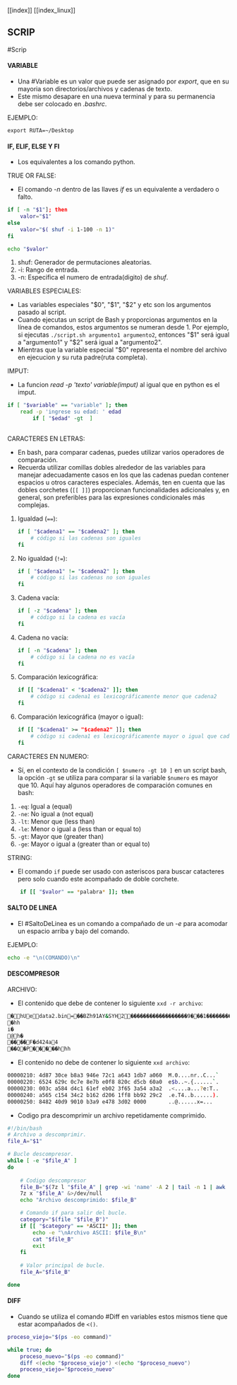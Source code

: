 [[index]]
[[index_linux]]

## SCRIP
#Scrip

#### **VARIABLE**
- Una #Variable es un valor que puede ser asignado por _export_, que en su mayoria son directorios/archivos y cadenas de texto.
- Este mismo desapare en una nueva terminal y para su permanencia debe ser colocado en _.bashrc_.

EJEMPLO:
```
export RUTA=~/Desktop
``` 


#### **IF, ELIF, ELSE Y FI**
- Los equivalentes a los comando python.

TRUE OR FALSE:
- El comando _-n_ dentro de las llaves _if_ es un equivalente a verdadero o falto.
```bash
if [ -n "$1"]; then
	valor="$1"
else
	valor="$( shuf -i 1-100 -n 1)"
fi 

echo "$valor"
```
1. shuf: Generador de permutaciones aleatorias.
2. -i: Rango de entrada.
3. -n: Especifica el numero de entrada(digito) de _shuf_.

VARIABLES ESPECIALES:
- Las variables especiales "$0", "$1", "$2" y etc son los argumentos pasado al script.
- Cuando ejecutas un script de Bash y proporcionas argumentos en la línea de comandos, estos argumentos se numeran desde 1. Por ejemplo, si ejecutas ``./script.sh argumento1 argumento2``, entonces "$1" será igual a "argumento1" y "$2" será igual a "argumento2".
- Mientras que la variable especial "$0" representa el nombre del archivo en ejecucion y su ruta padre(ruta completa).

IMPUT:
- La funcion _read -p 'texto' variable(imput)_ al igual que en python es el imput.
```bash
if [ "$variable" == "variable" ]; then
	read -p 'ingrese su edad: ' edad
		if [ "$edad" -gt  ] 
	 
```

CARACTERES EN LETRAS:
- En bash, para comparar cadenas, puedes utilizar varios operadores de comparación.
- Recuerda utilizar comillas dobles alrededor de las variables para manejar adecuadamente casos en los que las cadenas puedan contener espacios u otros caracteres especiales. Además, ten en cuenta que las dobles corchetes (`[[ ]]`) proporcionan funcionalidades adicionales y, en general, son preferibles para las expresiones condicionales más complejas.
1. Igualdad (`==`):
   ```bash
   if [ "$cadena1" == "$cadena2" ]; then
       # código si las cadenas son iguales
   fi
   ```
2. No igualdad (`!=`):
   ```bash
   if [ "$cadena1" != "$cadena2" ]; then
       # código si las cadenas no son iguales
   fi
   ```
3. Cadena vacía:
   ```bash
   if [ -z "$cadena" ]; then
       # código si la cadena es vacía
   fi
   ```
4. Cadena no vacía:
   ```bash
   if [ -n "$cadena" ]; then
       # código si la cadena no es vacía
   fi
   ```
5. Comparación lexicográfica:
   ```bash
   if [[ "$cadena1" < "$cadena2" ]]; then
       # código si cadena1 es lexicográficamente menor que cadena2
   fi
   ```
6. Comparación lexicográfica (mayor o igual):
   ```bash
   if [[ "$cadena1" >= "$cadena2" ]]; then
       # código si cadena1 es lexicográficamente mayor o igual que cadena2
   fi
   ```


CARACTERES EN NUMERO:
- Sí, en el contexto de la condición `[ $numero -gt 10 ]` en un script bash, la opción `-gt` se utiliza para comparar si la variable `$numero` es mayor que 10. Aquí hay algunos operadores de comparación comunes en bash:
1. `-eq`: Igual a (equal)
2. `-ne`: No igual a (not equal)
3. `-lt`: Menor que (less than)
4. `-le`: Menor o igual a (less than or equal to)
5. `-gt`: Mayor que (greater than)
6. `-ge`: Mayor o igual a (greater than or equal to)


STRING:
- El comando `if` puede ser usado con asteriscos para buscar catacteres pero solo cuando este acompañado de doble corchete. 
```bash
	if [[ "$valor" == *palabra* ]]; then
```


#### **SALTO DE LINEA**
- El #SaltoDeLinea es un comando a compañado de un _-e_ para acomodar un espacio arriba y bajo del comando.

EJEMPLO:
```bash
echo -e "\n(COMANDO)\n"
```


#### **DESCOMPRESOR**

ARCHIVO:
- El contenido que debe de contener lo siguiente `xxd -r archivo`:
```bash
�hUedata2.bin =��BZh91AY&SYH2  ������������������9���1����������;,� 
� hh
  i�
@h �
�� �� F�d424a4
��Q�P ��   ���hhh
```

- El contenido no debe de contener lo siguiente `xxd archivo`:
```bash
00000210: 4d87 30ce b8a3 946e 72c1 a643 1db7 a060  M.0....nr..C...`
00000220: 6524 629c 0c7e 8e7b e0f8 820c d5cb 60a0  e$b..~.{......`.
00000230: 003c a584 d4c1 61ef eb02 3f65 3a54 a3a2  .<....a...?e:T..
00000240: a565 c154 34c2 b162 d206 1ff8 bb92 29c2  .e.T4..b......).
00000250: 8482 40d9 9010 b3a9 e478 3d02 0000       ..@......x=...
```

- Codigo pra descomprimir un archivo repetidamente comprimido.
```bash
#!/bin/bash
# Archivo a descomprimir.
file_A="$1"

# Bucle descompresor.
while [ -e "$file_A" ] 
do
	
	# Codigo descompresor
	file_B="$(7z l "$file_A" | grep -wi 'name' -A 2 | tail -n 1 | awk '{print $NF}')"
	7z x "$file_A" &>/dev/null
	echo "Archivo descomprimido: $file_B"

	# Comando if para salir del bucle.
	category="$(file "$file_B")"
	if [[ "$category" == *ASCII* ]]; then 
		echo -e "\nArchivo ASCII: $file_B\n"
		cat "$file_B"
		exit
	fi
	
	# Valor principal de bucle.
	file_A="$file_B" 

done
```


#### **DIFF**
- Cuando se utiliza el comando #Diff en variables estos mismos tiene que estar acompañados de `<()`.
```bash
proceso_viejo="$(ps -eo command)"

while true; do
    proceso_nuevo="$(ps -eo command)"
    diff <(echo "$proceso_viejo") <(echo "$proceso_nuevo")
    proceso_viejo="$proceso_nuevo"
done
```









